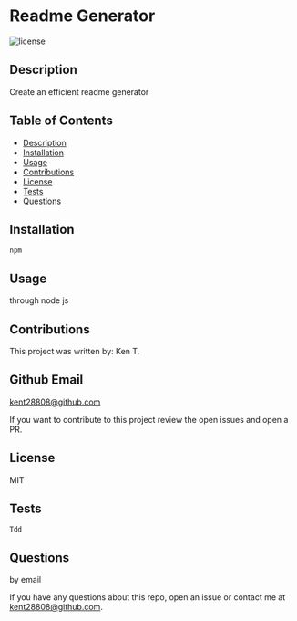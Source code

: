 # Readme Generator
![license](https://img.shields.io/badge/license-MIT-blue.svg) 

## Description

Create an efficient readme generator

## Table of Contents

* [Description](#description)
* [Installation](#installation)
* [Usage](#usage)
* [Contributions](#contributions)
* [License](#license)
* [Tests](#tests)
* [Questions](#questions)

## Installation

```
npm
```

## Usage 

through node js

## Contributions

This project was written by: Ken T.

## Github Email

kent28808@github.com

If you want to contribute to this project review the open issues and open a PR.
   
## License

MIT

## Tests

```
Tdd
```

## Questions

by email

If you have any questions about this repo, open an issue or contact me at kent28808@github.com.



